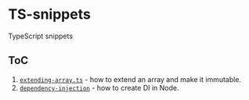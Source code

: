 # TS-snippets

TypeScript snippets

## ToC

1. [`extending-array.ts`](https://github.com/Walikuperek/TS-snippets/blob/master/extending-array.ts) - how to extend an array and make it immutable.
1. [`dependency-injection`](https://github.com/Walikuperek/TS-snippets/blob/master/dependency-injection) - how to create DI in Node.
